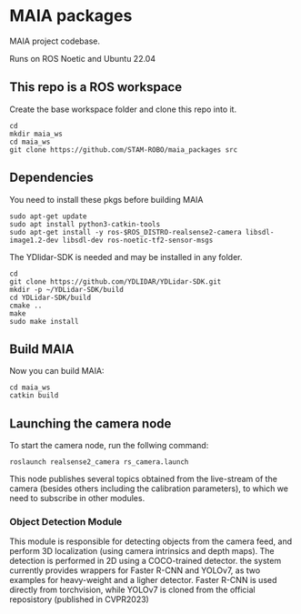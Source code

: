 # MAIA packages
MAIA project codebase.

Runs on ROS Noetic and Ubuntu 22.04

## This repo is a ROS workspace
Create the base workspace folder and clone this repo into it.
```
cd
mkdir maia_ws
cd maia_ws
git clone https://github.com/STAM-ROBO/maia_packages src
```

## Dependencies
You need to install these pkgs before building MAIA
```
sudo apt-get update
sudo apt install python3-catkin-tools
sudo apt-get install -y ros-$ROS_DISTRO-realsense2-camera libsdl-image1.2-dev libsdl-dev ros-noetic-tf2-sensor-msgs
```

The YDlidar-SDK is needed and may be installed in any folder.
```
cd
git clone https://github.com/YDLIDAR/YDLidar-SDK.git
mkdir -p ~/YDLidar-SDK/build
cd YDLidar-SDK/build
cmake ..
make
sudo make install
```

## Build MAIA
Now you can build MAIA:
```
cd maia_ws
catkin build
```

## Launching the camera node
To start the camera node, run the follwing command:
```
roslaunch realsense2_camera rs_camera.launch
```
This node publishes several topics obtained from the live-stream of the camera (besides others including the calibration parameters), to which we need to subscribe in other modules.

### Object Detection Module
This module is responsible for detecting objects from the camera feed, and perform 3D localization (using camera intrinsics and depth maps).
The detection is performed in 2D using a COCO-trained detector. the system currently provides wrappers for Faster R-CNN and YOLOv7, as two examples for heavy-weight and a ligher detector. Faster R-CNN is used directly from torchvision, while YOLOv7 is cloned from the official reposistory (published in CVPR2023)
